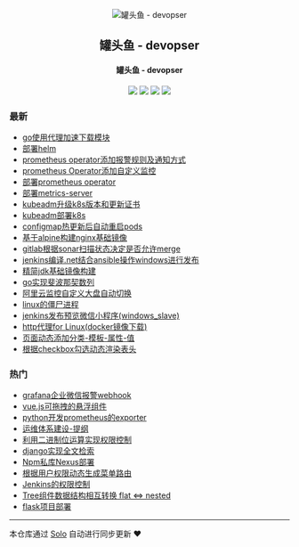 <p align="center"><img alt="罐头鱼 - devopser" src="https://static.b3log.org/images/brand/solo-32.png"></p><h2 align="center">
罐头鱼 - devopser
</h2>

<h4 align="center">罐头鱼 - devopser</h4>
<p align="center"><a title="罐头鱼 - devopser" target="_blank" href="https://github.com/fish2018/solo-blog"><img src="https://img.shields.io/github/last-commit/fish2018/solo-blog.svg?style=flat-square&color=FF9900"></a>
<a title="GitHub repo size in bytes" target="_blank" href="https://github.com/fish2018/solo-blog"><img src="https://img.shields.io/github/repo-size/fish2018/solo-blog.svg?style=flat-square"></a>
<a title="Solo Version" target="_blank" href="https://github.com/b3log/solo/releases"><img src="https://img.shields.io/badge/solo-3.6.0-f1e05a.svg?style=flat-square&color=blueviolet"></a>
<a title="Hits" target="_blank" href="https://github.com/b3log/hits"><img src="https://hits.b3log.org/fish2018/solo-blog.svg"></a></p>

### 最新

* [go使用代理加速下载模块](http://www.devopser.org/articles/2019/08/23/1566573161661.html)
* [部署helm](http://www.devopser.org/articles/2019/08/21/1566380090235.html)
* [prometheus operator添加报警规则及通知方式](http://www.devopser.org/articles/2019/08/21/1566379859249.html)
* [prometheus Operator添加自定义监控](http://www.devopser.org/articles/2019/08/21/1566379625905.html)
* [部署prometheus operator](http://www.devopser.org/articles/2019/08/21/1566379321385.html)
* [部署metrics-server](http://www.devopser.org/articles/2019/08/21/1566377840811.html)
* [kubeadm升级k8s版本和更新证书](http://www.devopser.org/articles/2019/08/21/1566377607823.html)
* [kubeadm部署k8s](http://www.devopser.org/articles/2019/08/21/1566377498876.html)
* [configmap热更新后自动重启pods](http://www.devopser.org/articles/2019/08/21/1566372571579.html)
* [基于alpine构建nginx基础镜像](http://www.devopser.org/articles/2019/08/19/1566219885524.html)
* [gitlab根据sonar扫描状态决定是否允许merge](http://www.devopser.org/articles/2019/08/06/1565067746414.html)
* [jenkins编译.net结合ansible操作windows进行发布](http://www.devopser.org/articles/2019/07/26/1564120107776.html)
* [精简jdk基础镜像构建](http://www.devopser.org/articles/2019/07/05/1562311415579.html)
* [go实现斐波那契数列](http://www.devopser.org/articles/2019/06/16/1560658242103.html)
* [阿里云监控自定义大盘自动切换](http://www.devopser.org/articles/2019/06/12/1560331622380.html)
* [linux的僵尸进程](http://www.devopser.org/articles/2019/06/04/1559617932598.html)
* [jenkins发布预览微信小程序(windows_slave)](http://www.devopser.org/articles/2019/05/31/1559285817839.html)
* [http代理for Linux(docker镜像下载)](http://www.devopser.org/articles/2019/05/07/1557236887856.html)
* [页面动态添加分类-模板-属性-值](http://www.devopser.org/articles/2019/05/02/1556764621087.html)
* [根据checkbox勾选动态渲染表头](http://www.devopser.org/articles/2019/04/29/1556527529497.html)

### 热门

* [grafana企业微信报警webhook](http://www.devopser.org/articles/2019/04/24/1556064883572.html)
* [vue.js可拖拽的悬浮组件](http://www.devopser.org/articles/2019/04/26/1556265313871.html)
* [python开发prometheus的exporter](http://www.devopser.org/articles/2019/04/25/1556165075790.html)
* [运维体系建设-提纲](http://www.devopser.org/articles/2019/04/21/1555850522941.html)
* [利用二进制位运算实现权限控制](http://www.devopser.org/articles/2019/04/24/1556061973923.html)
* [django实现全文检索](http://www.devopser.org/articles/2019/04/24/1556059669181.html)
* [Npm私库Nexus部署](http://www.devopser.org/articles/2019/04/29/1556522434049.html)
* [根据用户权限动态生成菜单路由](http://www.devopser.org/articles/2019/04/29/1556524856420.html)
* [Jenkins的权限控制](http://www.devopser.org/articles/2019/04/29/1556521657416.html)
* [Tree组件数据结构相互转换 flat <=> nested](http://www.devopser.org/articles/2019/04/29/1556524023536.html)
* [flask项目部署](http://www.devopser.org/articles/2019/04/29/1556521137375.html)



---

本仓库通过 [Solo](https://github.com/b3log/solo) 自动进行同步更新 ❤️ 